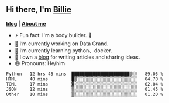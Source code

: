 

## Hi there, I'm [Billie](https://billie52707.cn) 
<strong><a href="https://www.cnblogs.com/billie52707">blog</a></strong> |
  <strong><a href="https://billie52707.cn/about/">About me</a></strong>  

- ⚡  Fun fact: I'm a body builder. 🏃
- 🔭  I’m currently working on Data Grand.
- 🌱  I’m currently learning python、docker.
- 📑  I own a [blog](https://billie52707.cn) for writing articles and sharing ideas.
- 😄  Pronouns: He/him







<!--START_SECTION:waka-->
```text
Python   12 hrs 45 mins  ██████████████████████▒░░   89.05 % 
HTML     40 mins         █▒░░░░░░░░░░░░░░░░░░░░░░░   04.70 % 
TOML     17 mins         ▓░░░░░░░░░░░░░░░░░░░░░░░░   02.04 % 
JSON     12 mins         ▒░░░░░░░░░░░░░░░░░░░░░░░░   01.45 % 
Other    10 mins         ▒░░░░░░░░░░░░░░░░░░░░░░░░   01.20 % 
```
<!--END_SECTION:waka-->

